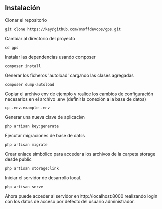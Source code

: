 ## Instalación

Clonar el repositorio

    git clone https://key@github.com/onoffdevops/gps.git

Cambiar al directorio del proyecto

    cd gps

Instalar las dependencias usando composer

    composer install

Generar los ficheros 'autoload' cargando las clases agregadas

	composer dump-autoload


Copiar el archivo env de ejemplo y realice los cambios de configuración necesarios en el archivo .env (definir la conexión a la base de datos)

    cp .env.example .env

Generar una nueva clave de aplicación

    php artisan key:generate


Ejecutar migraciones de base de datos

    php artisan migrate


Crear enlace simbólico para acceder a los archivos de la carpeta storage desde public

	php artisan storage:link

Iniciar el servidor de desarrollo local.

    php artisan serve

Ahora puede acceder al servidor en http://localhost:8000 realizando login con los datos de acceso  por defecto del usuario administrador.
